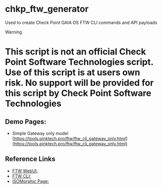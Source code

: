 # chkp_ftw_generator
Used to create Check Point GAIA OS FTW CLI commands and API payloads

>[!WARNING]
> # This script is not an official Check Point Software Technologies script. Use of this script is at users own risk. No support will be provided for this script by Check Point Software Technologies

## Demo Pages:
- Simple Gateway only model [https://tools.pinktech.pro/ftw/ftw_cli_gateway_only.html](https://tools.pinktech.pro/ftw/ftw_cli_gateway_only.html)

## Reference Links
- [FTW WebUI:](https://sc1.checkpoint.com/documents/R81.10/WebAdminGuides/EN/CP_R81.10_Installation_and_Upgrade_Guide/Topics-IUG/Running-FTCW-in-Gaia-Portal.htm?tocpath=The%20Gaia%20Operating%20System%7CConfiguring%20Gaia%20for%20the%20First%20Time%7C_____1)
- [FTW CLI:](https://sc1.checkpoint.com/documents/R81.10/WebAdminGuides/EN/CP_R81.10_Installation_and_Upgrade_Guide/Topics-IUG/Running-FTCW-in-CLI-Expert-Mode.htm?tocpath=The%20Gaia%20Operating%20System%7CConfiguring%20Gaia%20for%20the%20First%20Time%7C_____2)
- [ISOMorphic Page:](https://support.checkpoint.com/results/sk/sk65205)